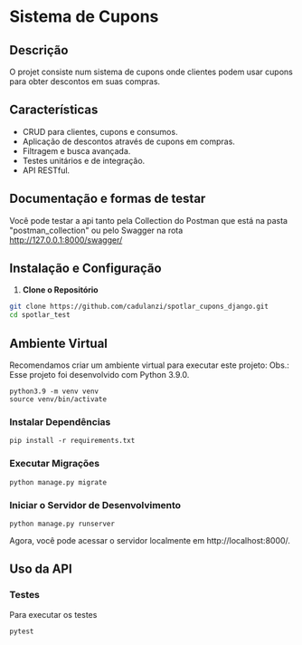 # Sistema de Cupons

## Descrição

O projet consiste num sistema de cupons onde clientes podem usar cupons para obter descontos em suas compras.

## Características

- CRUD para clientes, cupons e consumos.
- Aplicação de descontos através de cupons em compras.
- Filtragem e busca avançada.
- Testes unitários e de integração.
- API RESTful.

## Documentação e formas de testar
Você pode testar a api tanto pela Collection do Postman que está na pasta "postman_collection" ou pelo Swagger na rota http://127.0.0.1:8000/swagger/

## Instalação e Configuração

1. **Clone o Repositório**

```bash
git clone https://github.com/cadulanzi/spotlar_cupons_django.git
cd spotlar_test
```

## Ambiente Virtual
Recomendamos criar um ambiente virtual para executar este projeto:
Obs.: Esse projeto foi desenvolvido com Python 3.9.0.

```
python3.9 -m venv venv
source venv/bin/activate
```

### Instalar Dependências
```
pip install -r requirements.txt
```

### Executar Migrações
```
python manage.py migrate
```

### Iniciar o Servidor de Desenvolvimento
```
python manage.py runserver
```

Agora, você pode acessar o servidor localmente em http://localhost:8000/.

## Uso da API
### Testes
Para executar os testes
```
pytest
```
